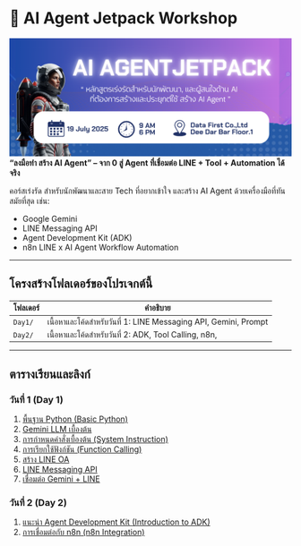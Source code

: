 # 🚀 AI Agent Jetpack Workshop
![alt text](assets/title.png)
**“ลงมือทำ สร้าง AI Agent” – จาก 0 สู่ Agent ที่เชื่อมต่อ LINE + Tool + Automation ได้จริง**

คอร์สเร่งรัด สำหรับนักพัฒนาและสาย Tech ที่อยากเข้าใจ และสร้าง AI Agent ด้วยเครื่องมือที่ทันสมัยที่สุด เช่น:
- Google Gemini
- LINE Messaging API
- Agent Development Kit (ADK)
- n8n LINE x AI Agent Workflow Automation

---

## โครงสร้างโฟลเดอร์ของโปรเจกต์นี้

| โฟลเดอร์                      | คำอธิบาย                                                                 |
|------------------------------------|--------------------------------------------------------------------------|
| `Day1/`                            | เนื้อหาและโค้ดสำหรับวันที่ 1: LINE Messaging API, Gemini, Prompt 
| `Day2/`                            | เนื้อหาและโค้ดสำหรับวันที่ 2: ADK, Tool Calling, n8n, 
---

## ตารางเรียนและลิงก์

### วันที่ 1 (Day 1)
1. [พื้นฐาน Python (Basic Python)](./day_1/0_basic_pyhon/python_fundamentals.ipynb)
2. [Gemini LLM เบื้องต้น](./day_1/1_gemini_basic/1_intro_to_gemini.ipynb)
3. [การกำหนดคำสั่งเบื้องต้น (System Instruction)](./day_1/1_gemini_basic/2_instructions.ipynb)
4. [การเรียกใช้ฟังก์ชัน (Function Calling)](./day_1/1_gemini_basic/3_function_calling.ipynb)
5. [สร้าง LINE OA](./day_1/2_create-line-chatbot/README.md)
5. [LINE Messaging API](./day_1/3_line_messaging_api/3.1_basic_line_python.ipynb)
6. [เชื่อมต่อ Gemini + LINE](./day_1/4_gemini-x-line)

### วันที่ 2 (Day 2)
1. [แนะนำ Agent Development Kit (Introduction to ADK)](./day_2/1_agent-development-kit/1.1_Introduction-to-ADK.ipynb)
2. [การเชื่อมต่อกับ n8n (n8n Integration)](./day_2/2_n8n/)